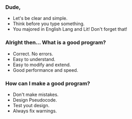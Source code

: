 ### Dude,
- Let's be clear and simple.
- Think before you type something.
- You majored in English Lang and Lit! Don't forget that!

### Alright then... What is a good program?
- Correct. No errors.
- Easy to understand.
- Easy to modify and extend.
- Good performance and speed.

### How can I make a good program?
- Don't make mistakes.
- Design Pseudocode.
- Test yout design.
- Always fix warnings.
